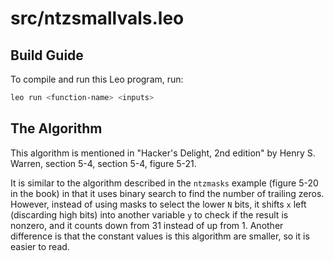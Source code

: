# src/ntzsmallvals.leo

## Build Guide

To compile and run this Leo program, run:
```bash
leo run <function-name> <inputs>
```

## The Algorithm

This algorithm is mentioned in "Hacker's Delight, 2nd edition"
by Henry S. Warren, section 5-4, section 5-4, figure 5-21.

It is similar to the algorithm described in the `ntzmasks` example
(figure 5-20 in the book) in that it uses binary search to find the
number of trailing zeros.  However, instead of using masks to select
the lower `N` bits, it shifts `x` left (discarding high bits) into
another variable `y` to check if the result is nonzero, and it counts
down from 31 instead of up from 1.  Another difference is that the
constant values is this algorithm are smaller, so it is easier to
read.
